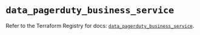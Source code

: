 # `data_pagerduty_business_service`

Refer to the Terraform Registry for docs: [`data_pagerduty_business_service`](https://registry.terraform.io/providers/pagerduty/pagerduty/3.15.1/docs/data-sources/business_service).
